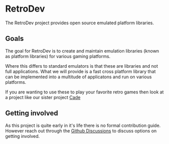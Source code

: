 # RetroDev
The RetroDev project provides open source emulated platform libraries.

## Goals
The goal for RetroDev is to create and maintain emulation libraries (known as platform libraries) for various gaming platforms. 

Where this differs to standard emulators is that these are libraries and not full applications. What we will provide is a fast cross platform library that can be implemented into a multitude of applicatons and run on various platforms.

If you are wanting to use these to play your favorite retro games then look at a project like our sister project [Cade](https://github.com/play-cade)

## Getting involved
As this project is quite early in it's life there is no formal contribution guide. However reach out through the [Github Discussions](https://github.com/orgs/dev-retro/discussions) to discuss options on getting involved.

